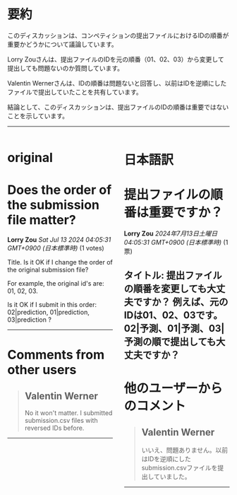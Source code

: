# 要約 
このディスカッションは、コンペティションの提出ファイルにおけるIDの順番が重要かどうかについて議論しています。

Lorry Zouさんは、提出ファイルのIDを元の順番（01、02、03）から変更して提出しても問題ないのか質問しています。

Valentin Wernerさんは、IDの順番は問題ないと回答し、以前はIDを逆順にしたファイルで提出していたことを共有しています。

結論として、このディスカッションは、提出ファイルのIDの順番は重要ではないことを示しています。 


---


<style>
.column-left{
  float: left;
  width: 47.5%;
  text-align: left;
}
.column-right{
  float: right;
  width: 47.5%;
  text-align: left;
}
.column-one{
  float: left;
  width: 100%;
  text-align: left;
}
</style>


<div class="column-left">

# original

# Does the order of the submission file matter?

**Lorry Zou** *Sat Jul 13 2024 04:05:31 GMT+0900 (日本標準時)* (1 votes)

Title. Is it OK if I change the order of the original submission file?

For example, the original id's are: 01, 02, 03.

Is it OK if I submit in this order: 02|prediction, 01|prediction, 03|prediction ?



---

 # Comments from other users

> ## Valentin Werner
> 
> No it won't matter. I submitted submission.csv files with reversed IDs before.
> 
> 
> 


---



</div>
<div class="column-right">

# 日本語訳

# 提出ファイルの順番は重要ですか？
**Lorry Zou** *2024年7月13日土曜日 04:05:31 GMT+0900 (日本標準時)* (1票)

タイトル: 提出ファイルの順番を変更しても大丈夫ですか？
例えば、元のIDは01、02、03です。
02|予測、01|予測、03|予測の順で提出しても大丈夫ですか？
---
# 他のユーザーからのコメント
> ## Valentin Werner
> 
> いいえ、問題ありません。以前はIDを逆順にしたsubmission.csvファイルを提出していました。
> 
> 
> 
--- 



</div>